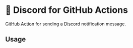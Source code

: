 # 🚀 Discord for GitHub Actions

[GitHub Action](https://developer.github.com/actions/) for sending a [Discord](https://discordapp.com/) notification message.

## Usage 
